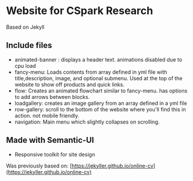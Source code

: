 # Website for CSpark Research
Based on Jekyll

## Include files
+ animated-banner : displays a header text. animations disabled due to cpu load
+ fancy-menu: Loads contents from array defined in yml file with title,description, image, and optional submenu. Used at the top of the website to show off products and quick links.
+ flow: Creates an animated flowchart similar to fancy-menu. has options to add arrows between blocks.
+ loadgallery: creates an image gallery from an array defined in a yml file
+ row-gallery: scroll to the bottom of the website where you'll find this in action. not mobile friendly.
+ navigation: Main menu which slightly collapses on scrolling.



## Made with Semantic-UI

+ Responsive toolkit for site design

Was previously based on: [https://jekyller.github.io/online-cv](https://jekyller.github.io/online-cv)

